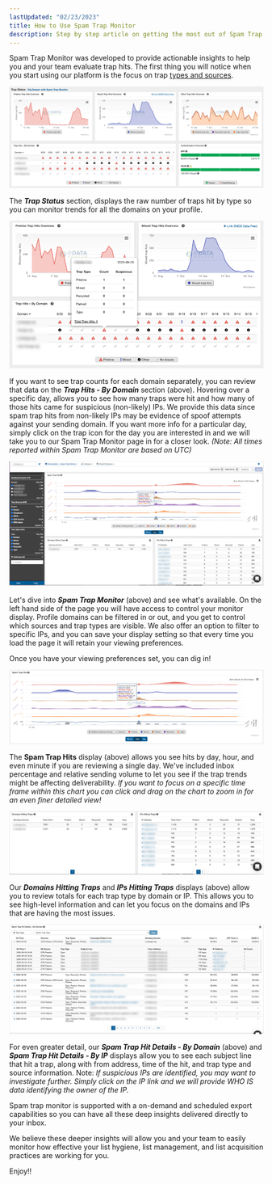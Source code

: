 ```yaml
---
lastUpdated: "02/23/2023"
title: How to Use Spam Trap Monitor
description: Step by step article on getting the most out of Spam Trap Monitor
---
```


 Spam Trap Monitor was developed to provide actionable insights to help you and your team evaluate trap hits. The first thing you will notice when you start using our platform is the focus on trap [types and sources](/analyst/inbox-and-design-tracker/spam-trap-types-and-sources).

![](media/how_to_use_spam_trap_monitor/image_0.png)


 The ***Trap Status*** section, displays the raw number of traps hit by type so you can monitor trends for all the domains on your profile.

![](media/how_to_use_spam_trap_monitor/image_1.png)

 If you want to see trap counts for each domain separately, you can review that data on the ***Trap Hits - By Domain*** section (above). Hovering over a specific day, allows you to see how many traps were hit and how many of those hits came for suspicious (non-likely) IPs. We provide this data since spam trap hits from non-likely IPs may be evidence of spoof attempts against your sending domain. If you want more info for a particular day, simply click on the trap icon for the day you are interested in and we will take you to our Spam Trap Monitor page in for a closer look. *(Note: All times reported within Spam Trap Monitor are based on UTC)* 

![](media/how_to_use_spam_trap_monitor/image_2.png)

 Let's dive into ***Spam Trap Monitor*** (above) and see what's available. On the left hand side of the page you will have access to control your monitor display. Profile domains can be filtered in or out, and you get to control which sources and trap types are visible. We also offer an option to filter to specific IPs, and you can save your display setting so that every time you load the page it will retain your viewing preferences.

 Once you have your viewing preferences set, you can dig in!

![](media/how_to_use_spam_trap_monitor/image_3.png)

 The **Spam Trap Hits** display (above) allows you see hits by day, hour, and even minute if you are reviewing a single day. We've included inbox percentage and relative sending volume to let you see if the trap trends might be affecting deliverability. *If you want to focus on a specific time frame within this chart you can click and drag on the chart to zoom in for an even finer detailed view!* 

![](media/how_to_use_spam_trap_monitor/image_4.png)

 Our ***Domains Hitting Traps*** and ***IPs Hitting Traps*** displays (above) allow you to review totals for each trap type by domain or IP. This allows you to see high-level information and can let you focus on the domains and IPs that are having the most issues.

![](media/how_to_use_spam_trap_monitor/image_5.png)

 For even greater detail, our ***Spam Trap Hit Details - By Domain*** (above) and ***Spam Trap Hit Details - By IP*** displays allow you to see each subject line that hit a trap, along with from address, time of the hit, and trap type and source information. Note: *If suspicious IPs are identified, you may want to investigate further. Simply click on the IP link and we will provide WHO IS data identifying the owner of the IP.* 

 Spam trap monitor is supported with a on-demand and scheduled export capabilities so you can have all these deep insights delivered directly to your inbox.

 We believe these deeper insights will allow you and your team to easily monitor how effective your list hygiene, list management, and list acquisition practices are working for you.

 Enjoy!!
